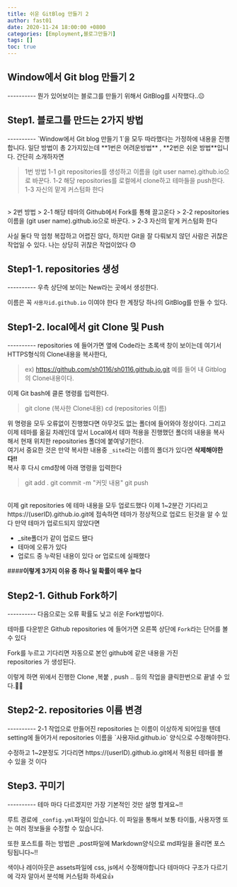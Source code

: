 ```yaml
---
title: 쉬운 GitBlog 만들기 2
author: fast01
date: 2020-11-24 18:00:00 +0800
categories: [Employment,블로그만들기]
tags: []
toc: true
---
```


<h2>Window에서 Git blog 만들기 2 </h2>
----------
뭔가 있어보이는 블로그를 만들기 위해서 GitBlog를 시작했다..😐


<h2>Step1. 블로그를 만드는 2가지 방법 </h2>
----------
`Window에서 Git blog 만들기 1`을 모두 따라했다는 가정하에 내용을 진행합니다.
일단 방법이 총 2가지있는데 **1번은 어려운방법**  , **2번은 쉬운 방법**입니다.
간단히 소개하자면 

> 1번 방법
> 1-1 git repositories를 생성하고 이름을 (git user name).github.io으로 바꾼다.
> 1-2 해당 repositories를 로컬에서 clone하고 테마들을 push한다.
> 1-3 자신의 맡게 커스텀화 한다

</br>
> 2번 방법
> 2-1 해당 테마의 Github에서 Fork를 통해 끌고온다
> 2-2 repositories 이름을 (git user name).github.io으로 바꾼다.
> 2-3 자신의 맡게 커스텀화 한다

사실 둘다 막 엄청 복잡하고 어렵진 않다, 
하지만 Git을 잘 다뤄보지 않던 사람은 귀찮은 작업일 수 있다.
나는 상당히 귀찮은 작업이었다 😓

<h2>Step1-1.  repositories 생성 </h2>
----------
우측 상단에 보이는 New라는 곳에서 생성한다.


이름은 꼭 `사용자id.github.io` 이여야 한다
한 계정당 하나의 GitBlog를 만들 수 있다.



<h2>Step1-2.  local에서 git Clone 및 Push </h2>
----------
repositories 에 들어가면 옆에 Code라는 초록색 창이 보이는데 
여기서 HTTPS형식의 Clone내용을 복사한다, 

> ex) https://github.com/sh0116/sh0116.github.io.git
예를 들어 내 Gitblog의 Clone내용이다.

이제 Git bash에 클론 명령를 입력한다.
> git clone (복사한 Clone내용)
> cd (repositories 이름) 

 위 명령을 모두 오류없이 진행했다면 아무것도 없는 폴더에 들어와야 정상이다.
 그리고 이제 테마를 옮길 차례인데 앞서 Local에서 테마 적용을 진행했던 폴더의 
 내용을 복사해서 현재 위치한 repositories 폴더에 붙여넣기한다.
 <br/>
 여기서 중요한 것은 만약 복사한 내용중 `_site`라는 이름의 폴더가 있다면 
 **삭제해야한다!!**
  <br/>
  복사 후 다시 cmd창에 아래 명령을 입력한다
 > git add .
> git commit -m "커밋 내용"
> git push

 <br/>
이제 git repositories 에 테마 내용을 모두 업로드했다 이제 1~2분간 기다리고 
https://(userID).github.io.git에 접속하면 테마가 정상적으로 업로드 된것을 알 수 있다
만약 테마가 업로드되지 않았다면 

 - _site폴더가 같이 업로드 됐다
 - 테마에 오류가 있다
 - 업로드 중 누락된 내용이 있다 or 업로드에 실패했다
 
####**이렇게 3가지 이유 중 하나 일 확률이 매우 높다**

<h2>Step2-1.  Github Fork하기 </h2>
----------
다음으로는 오류 확률도 낮고 쉬운 Fork방법이다.

테마를 다운받은 Github repositories 에 들어가면 오른쪽 상단에 
`Fork`라는 단어를 볼 수 있다

Fork를 누르고 기다리면 자동으로 본인 github에 같은 내용을 가진  
repositories 가 생성된다.

이렇게 하면 위에서 진행한 Clone ,복붙 , push .. 등의 작업을 클릭한번으로 끝낼 수 있다.🙆‍♂️
<h2>Step2-2.  repositories 이름 변경 </h2>
----------
2-1 작업으로 만들어진 repositories 는 이름이 이상하게 되어있을 텐데 
setting에 들어가서 repositories 이름을   `사용자id.github.io`  양식으로 수정해야한다.

수정하고 1~2분정도 기다리면 https://(userID).github.io.git에서 적용된 테마를 볼 수 있을 것 이다
<h2>Step3.  꾸미기 </h2>
----------
테마 마다 다르겠지만 가장 기본적인 것만 설명 할게요~!!

루트 경로에  `_config.yml`파일이 있습니다.
이 파일을 통해서 보통 타이틀, 사용자명 또는 여러 정보들을 수정할 수 있습니다.

또한 포스트를 하는 방법은 _post파일에 Markdown양식으로 md파일을 올리면 포스팅됩니다~!!

색이나 레이아웃은 assets파일에 css, js에서 수정해야합니다 
테마마다 구조가 다르기에 각자 알아서 분석해 커스텀화 하세요👍
